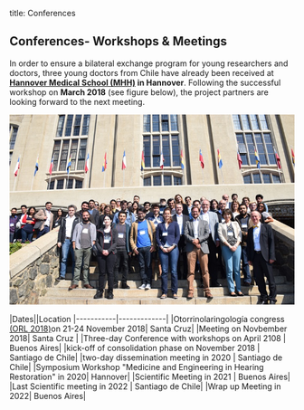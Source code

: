 title: Conferences 

## Conferences- Workshops & Meetings 
In order to ensure a bilateral exchange program for young researchers and doctors, three young doctors from Chile have already been received at **[Hannover Medical School (MHH)](https://www.mh-hannover.de/) in Hannover**. Following the successful workshop on **March 2018** (see figure below), the project partners are looking forward to the next meeting.

![meetingphoto](ihearmeeting.png)



|Dates||Location
|-----------|-------------|
|Otorrinolaringología congress [(ORL 2018)](http://www.orl2018.cl/)on 21-24 November 2018| Santa Cruz|
|Meeting on Novbember 2018| Santa Cruz |
|Three-day Conference with workshops on April 2108 | Buenos Aires|
|kick-off of consolidation phase on November 2018 | Santiago de Chile|
|two-day dissemination meeting in 2020 | Santiago de Chile|
|Symposium Workshop "Medicine and Engineering in Hearing Restoration" in 2020| Hannover|
|Scientific Meeting in 2021 | Buenos Aires|
|Last Scientific meeting in 2022  | Santiago de Chile|
|Wrap up Meeting in 2022| Buenos Aires|
